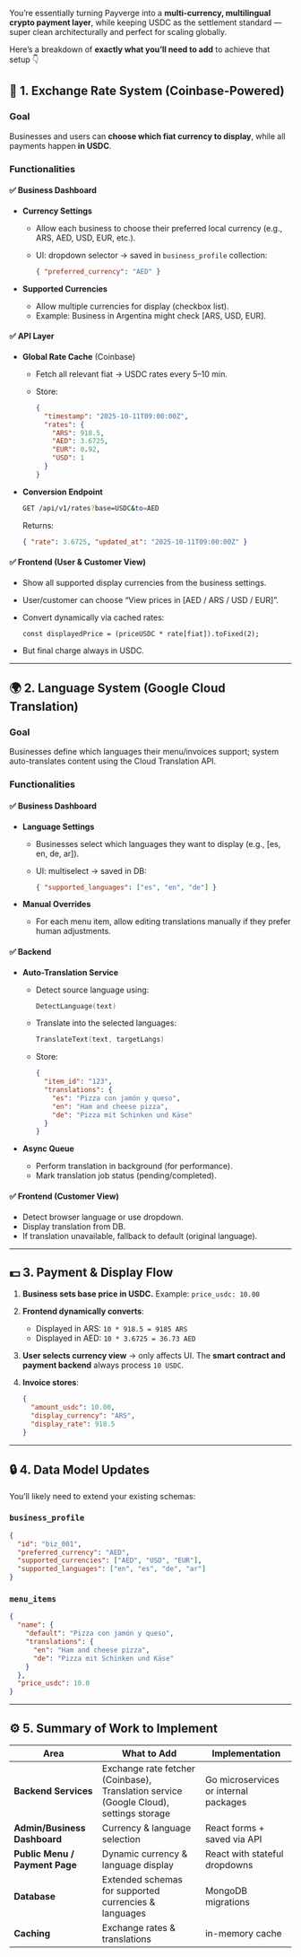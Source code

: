 You’re essentially turning Payverge into a **multi-currency, multilingual crypto payment layer**, while keeping USDC as the settlement standard — super clean architecturally and perfect for scaling globally.

Here’s a breakdown of **exactly what you’ll need to add** to achieve that setup 👇


## 🧩 1. Exchange Rate System (Coinbase-Powered)

### **Goal**

Businesses and users can **choose which fiat currency to display**, while all payments happen **in USDC**.

### **Functionalities**

#### ✅ Business Dashboard

* **Currency Settings**

  * Allow each business to choose their preferred local currency (e.g., ARS, AED, USD, EUR, etc.).
  * UI: dropdown selector → saved in `business_profile` collection:

    ```json
    { "preferred_currency": "AED" }
    ```

* **Supported Currencies**

  * Allow multiple currencies for display (checkbox list).
  * Example: Business in Argentina might check [ARS, USD, EUR].

#### ✅ API Layer

* **Global Rate Cache** (Coinbase)

  * Fetch all relevant fiat → USDC rates every 5–10 min.
  * Store:

    ```json
    {
      "timestamp": "2025-10-11T09:00:00Z",
      "rates": {
        "ARS": 918.5,
        "AED": 3.6725,
        "EUR": 0.92,
        "USD": 1
      }
    }
    ```

* **Conversion Endpoint**

  ```bash
  GET /api/v1/rates?base=USDC&to=AED
  ```

  Returns:

  ```json
  { "rate": 3.6725, "updated_at": "2025-10-11T09:00:00Z" }
  ```

#### ✅ Frontend (User & Customer View)

* Show all supported display currencies from the business settings.
* User/customer can choose “View prices in [AED / ARS / USD / EUR]”.
* Convert dynamically via cached rates:

  ```tsx
  const displayedPrice = (priceUSDC * rate[fiat]).toFixed(2);
  ```
* But final charge always in USDC.

---

## 🌍 2. Language System (Google Cloud Translation)

### **Goal**

Businesses define which languages their menu/invoices support; system auto-translates content using the Cloud Translation API.

### **Functionalities**

#### ✅ Business Dashboard

* **Language Settings**

  * Businesses select which languages they want to display (e.g., [es, en, de, ar]).
  * UI: multiselect → saved in DB:

    ```json
    { "supported_languages": ["es", "en", "de"] }
    ```

* **Manual Overrides**

  * For each menu item, allow editing translations manually if they prefer human adjustments.

#### ✅ Backend

* **Auto-Translation Service**

  * Detect source language using:

    ```go
    DetectLanguage(text)
    ```
  * Translate into the selected languages:

    ```go
    TranslateText(text, targetLangs)
    ```
  * Store:

    ```json
    {
      "item_id": "123",
      "translations": {
        "es": "Pizza con jamón y queso",
        "en": "Ham and cheese pizza",
        "de": "Pizza mit Schinken und Käse"
      }
    }
    ```

* **Async Queue**

  * Perform translation in background (for performance).
  * Mark translation job status (pending/completed).

#### ✅ Frontend (Customer View)

* Detect browser language or use dropdown.
* Display translation from DB.
* If translation unavailable, fallback to default (original language).

---

## 💵 3. Payment & Display Flow

1. **Business sets base price in USDC.**
   Example: `price_usdc: 10.00`

2. **Frontend dynamically converts**:

   * Displayed in ARS: `10 * 918.5 = 9185 ARS`
   * Displayed in AED: `10 * 3.6725 = 36.73 AED`

3. **User selects currency view** → only affects UI.
   The **smart contract and payment backend** always process `10 USDC`.

4. **Invoice stores**:

   ```json
   {
     "amount_usdc": 10.00,
     "display_currency": "ARS",
     "display_rate": 918.5
   }
   ```

---

## 🔒 4. Data Model Updates

You’ll likely need to extend your existing schemas:

### `business_profile`

```json
{
  "id": "biz_001",
  "preferred_currency": "AED",
  "supported_currencies": ["AED", "USD", "EUR"],
  "supported_languages": ["en", "es", "de", "ar"]
}
```

### `menu_items`

```json
{
  "name": {
    "default": "Pizza con jamón y queso",
    "translations": {
      "en": "Ham and cheese pizza",
      "de": "Pizza mit Schinken und Käse"
    }
  },
  "price_usdc": 10.0
}
```

---

## ⚙️ 5. Summary of Work to Implement

| Area                           | What to Add                                                                            | Implementation                        |
| ------------------------------ | -------------------------------------------------------------------------------------- | ------------------------------------- |
| **Backend Services**           | Exchange rate fetcher (Coinbase), Translation service (Google Cloud), settings storage | Go microservices or internal packages |
| **Admin/Business Dashboard**   | Currency & language selection                                                          | React forms + saved via API           |
| **Public Menu / Payment Page** | Dynamic currency & language display                                                    | React with stateful dropdowns         |
| **Database**                   | Extended schemas for supported currencies & languages                                  | MongoDB migrations                    |
| **Caching**                    | Exchange rates & translations                                                          | in-memory cache              |
